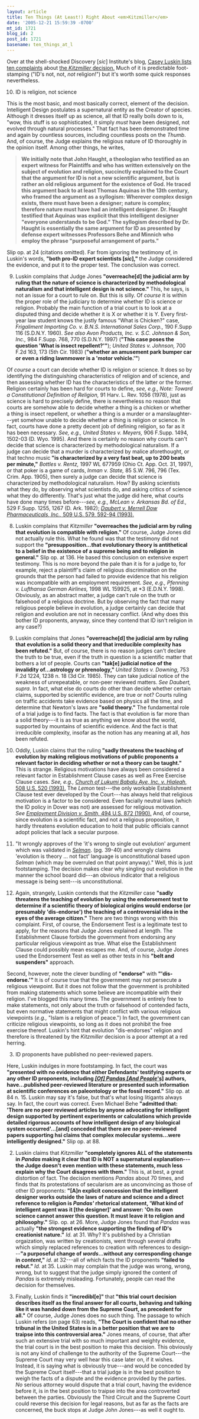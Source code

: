 ```yaml
---
layout: article
title: Ten Things (At Least!) Right About <em>Kitzmiller</em>
date: '2005-12-21 15:59:39 -0700'
mt_id: 1721
blog_id: 2
post_id: 1721
basename: ten_things_at_l
---
```

Over at the shell-shocked Discovery [<em>sic</em>] Institute's blog, <a href="http://www.evolutionnews.org/2005/12/judge_jones_hopeless_monster.html">Casey Luskin lists ten complaints</a> about <a href="http://msnbcmedia.msn.com/i/msnbc/sections/news/051220_kitzmiller_342.pdf">the <em>Kitzmiller </em>decision.</a> Much of it is predictable foot-stamping ("ID's not, not, <em>not </em>religion!") but it's worth some quick responses nevertheless.

<!--more-->

10) ID is religion, not science

This is the most basic, and most basically correct, element of the decision. Intelligent Design postulates a supernatural entity as the Creator of species. Although it dresses itself up as science, all that ID really boils down to is, "wow, this stuff is so sophisticated, it simply <em>must </em>have been designed, not evolved through natural processes." That fact has been demonstrated time and again by countless sources, including countless posts on the <em>Thumb</em>. And, of course, the Judge explains the religious nature of ID thoroughly in the opinion itself. Among other things, he writes,

<blockquote><b>We initially note that John Haught, a theologian who testified as an expert witness for Plaintiffs and who has written extensively on the subject of evolution and religion, succinctly explained to the Court that the argument for ID is not a new scientific argument, but is rather an old religious argument for the existence of God. He traced this argument back to at least Thomas Aquinas in the 13th century, who framed the argument as a syllogism: Wherever complex design exists, there must have been a designer; nature is complex; therefore nature must have had an intelligent designer. Dr. Haught testified that Aquinas was explicit that this intelligent designer "everyone understands to be God." The syllogism described by Dr. Haught is essentially the same argument for ID as presented by defense expert witnesses Professors Behe and Minnich who employ the phrase "purposeful arrangement of parts."</b></blockquote>

Slip op. at 24 (citations omitted). Far from ignoring the testimony of, in Luskin's words, <strong>"both pro-ID expert scientists [<em>sic</em>]," </strong>the Judge considered the evidence, and put it to the proper test. The conclusion was correct.

9) Luskin complains that Judge Jones <strong>"overreache[d] the judicial arm by ruling that the nature of science is characterized by methodological naturalism and that intelligent design is not science." </strong>This, he says, is not an issue for a court to rule on. But this is silly. Of <em>course </em>it is within the proper role of the judiciary to determine whether ID is science or religion. Probably the main function of a trial court is to look at a disputed thing and decide whether it is X or whether it is Y. Every first-year law student knows the justly famous "What is Chicken?" case, <em>Frigaliment Importing Co. v. B.N.S. International Sales Corp.,</em> 190 F.Supp 116 (S.D.N.Y. 1960). <em>See also Avon Products, Inc. v. S.C. Johnson & Son, Inc.,</em> 984 F.Supp. 768, 770 (S.D.N.Y. 1997) (<strong>"This case poses the question 'What is insect repellent?'"</strong>); <em>United States v. Johnson, </em>700 F.2d 163, 173 (5th Cir. 1983) (<strong>"whether an amusement park bumper car or even a riding lawnmower is a 'motor vehicle.'"</strong>) 

Of <em>course </em>a court can decide whether ID is religion or science. It does so by identifying the distinguishing characteristics of religion and of science, and then assessing whether ID has the characteristics of the latter or the former. Religion certainly has been hard for courts to define, <em>see, e.g., Note: Toward a Constitutional Definition of Religion,</em> 91 Harv. L. Rev. 1056 (1978), just as science is hard to precisely define, there is nevertheless no reason that courts are somehow able to decide whether a thing is a chicken or whether a thing is insect repellent, or whether a thing is a murder or a manslaughter---yet somehow unable to decide whether a thing is religion or science. In fact, courts have done a pretty decent job of defining religion, so far as it has been necessary. <em>See, e.g., United States v. Meyers, </em>906 F.Supp. 1494, 1502-03 (D. Wyo. 1995). And there is certainly no reason why courts can't decide that science is characterized by methodological naturalism. If a judge can decide that a murder is characterized by malice aforethought, or that techno music<strong> "is characterized by a very fast beat, up to 200 beats per minute,"</strong> <em>Bottles v. Rentz,</em> 1997 WL 677959 (Ohio Ct. App. Oct. 31, 1997), or that poker is a game of cards, <em>Inman v. State,</em> 85 S.W. 796, 796 (Tex. Crim. App. 1905), then surely a judge can decide that science is characterized by methodological naturalism. How? By asking scientists what they do, by observing what scientists do, and asking critics of science what they do differently. That's just what the judge did here, what courts have done many times before---<em>see, e.g., McLean v. Arkansas Bd. of Ed.,</em> 529 F.Supp. 1255, 1267 (D. Ark. 1982); <em><a href="http://caselaw.lp.findlaw.com/scripts/getcase.pl?navby=case&court=us&vol=509&page=579#592">Daubert v. Merrell Dow Pharmaceuticals, Inc.,</em> 509 U.S. 579, 592-94 (1993).</a>

8) Luskin complains that <em>Kitzmiller </em><strong>"overreaches the judicial arm by ruling that evolution is compatible with religion." </strong>Of course, Judge Jones did not actually rule this. What he found was that the testimony did not support the <strong>"presupposition...that evolutionary theory is antithetical to a belief in the existence of a supreme being and to religion in general."</strong> Slip op. at 136. He based this conclusion on extensive expert testimony. This is no more beyond the pale than it is for a judge to, for example, reject a plaintiff's claim of religious discrimination on the grounds that the person had failed to provide evidence that his religion was incompatible with an employment requirement. <em>See, e.g., Pfenning v. Lufthansa German Airlines, </em>1998 WL 159925, at *3 (E.D.N.Y. 1998). Obviously, as an abstract matter, a judge can't rule on the truth or falsehood of a religious doctrine. But by observing the fact that many religious people believe in evolution, a judge certainly can decide that religion and evolution are not in necessary conflict. (And why does this bother ID proponents, anyway, since they contend that ID isn't religion in any case?)

7) Luskin complains that Jones <strong>"overreache[d] the judicial arm by ruling that evolution is a solid theory and that irreducible complexity has been refuted."</strong> But, of course, there is no reason judges can't declare the truth to be true, even if the truth in question is a scientific matter that bothers a lot of people. Courts can <strong>"tak[e] judicial notice of the invalidity of...astrology or phrenology," </strong><em>United States v. Downing</em>, 753 F.2d 1224, 1238 n. 18 (3d Cir. 1985). They can take judicial notice of the weakness of unrepeatable, or non-peer reviewed matters. <em>See Daubert, supra</em>. In fact, what else do courts do other than decide whether certain claims, supported by scientific evidence, are true or not? Courts ruling on traffic accidents take evidence based on physics all the time, and determine that Newton's laws are <strong>"solid theory."</strong> The fundamental role of a trial judge is to find facts. The fact is that evolution is far more than a solid theory---it is as true as anything we know about the world, supported by mountains of scientific evidence. And the fact is that irreducible complexity, insofar as the notion has any meaning at all, <em>has </em>been refuted.

6) Oddly, Luskin claims that the ruling<strong> "sadly threatens the teaching of evolution by making religious motivations of public proponents a relevant factor in deciding whether or not a theory can be taught." </strong>This is strange. Religious motivations have always been considered a relevant factor in Establishment Clause cases as well as Free Exercise Clause cases.<em> See, e.g., <a href="http://caselaw.lp.findlaw.com/scripts/getcase.pl?navby=case&court=us&vol=508&page=520">Church of Lukumi Babalu Aye, Inc. v. Hialeah,</em> 508 U.S. 520 (1993).</a> The <em>Lemon </em>test---the only workable Establishment Clause test ever developed by the Court---has always held that religious motivation is a factor to be considered. Even facially neutral laws (which the ID policy in Dover was not) are assessed for religious motivation. <em>See <a href="http://caselaw.lp.findlaw.com/scripts/getcase.pl?navby=case&court=us&vol=494&page=872">Employment Division v. Smith,</em> 494 U.S. 872 (1990).</a> And, of course, since evolution is a scientific fact, and not a religious proposition, it hardly threatens evolution education to hold that public officials cannot adopt policies that lack a secular purpose.

5) "It wrongly approves of the 'it's wrong to single out evolution' argument which was validated in <em><a href="http://www.pandasthumb.org/pt-archives/000738.html">Selman</a></em>. (pg. 39-40) and wrongly claims 'evolution is theory ... not fact' language is unconstitutional based upon <em>Selman </em>(which may be overruled on that point anyway)." Well, this is just footstamping. The decision makes clear why singling out evolution in the manner the school board did---an obvious indicator that a religious message is being sent---is unconstitutional. 

4) Again, strangely, Luskin contends that the <em>Kitzmiller </em>case <strong>"sadly threatens the teaching of evolution by using the endorsement test to determine if a scientific theory of biological origins would endorse (or presumably 'dis-endorse') the teaching of a controversial idea in the eyes of the average citizen."</strong> There are two things wrong with this complaint. First, of course, the Endorsement Test is a legitimate test to apply, for the reasons that Judge Jones explained at length. The Establishment Clause forbids the government from endorsing any particular religious viewpoint as true. What else the Establishment Clause could possibly mean escapes me. And, of course, Judge Jones used the Endorsement Test as well as other tests in his <strong>"belt and suspenders"</strong> approach.

Second, however, note the clever bundling of <strong>"endorse"</strong> with <strong>"'dis-endorse.'" </strong>It is of course true that the government may not persecute a religious viewpoint. But it does not follow that the government is prohibited from making statements which some believe are incompatible with their religion. I've blogged this many times. The government is entirely free to make statements, not only about the truth or falsehood of contended facts, but even normative statements that might conflict with various religious viewpoints (<em>e.g.,</em> "Islam is a religion of peace.") In fact, the government can criticize religious viewpoints, so long as it does not prohibit the free exercise thereof. Luskin's hint that evolution "dis-endorses" religion and therefore is threatened by the <em>Kitzmiller </em>decision is a poor attempt at a red herring.

3) ID proponents have published no peer-reviewed papers.

Here, Luskin indulges in more footstamping. In fact, the court was <strong>"presented with no evidence that either Defendants' testifying experts or any other ID proponents, including <em><a href="http://www.pandasthumb.org/pt-archives/000646.html">[Of] Pandas [And People</em>'s]</a> authors, have...published peer-reviewed literature or presented such information at scientific conferences on paleontology or the fossil record."</strong> Slip op. at 84 n. 15. Luskin may say it's false, but that's what losing litigants always say. In fact, the court was correct. Even Michael Behe <strong>"admitted that: 'There are no peer reviewed articles by anyone advocating for intelligent design supported by pertinent experiments or calculations which provide detailed rigorous accounts of how intelligent design of any biological system occurred'...[and] conceded that there are no peer-reviewed papers supporting hsi claims that complex molecular systems...were intelligently designed."</strong> Slip op. at 88.

2) Luskin claims that <em>Kitzmiller </em><strong>"completely ignores ALL of the statements in <em>Pandas </em>making it clear that ID is NOT a supernatural explanation---the Judge doesn't even mention with these statements, much less explain why the Court disagrees with them." </strong>This is, at best, a great distortion of fact. The decision mentions <em>Pandas </em>about 70 times, and finds that its protestations of secularism are as unconvincing as those of other ID proponents: <strong>"[A]n explicit concession that the intelligent designer works outside the laws of nature and science and a direct reference to religion is <em>Pandas'</em> rhetorical statement, 'What kind of intelligent agent was it [the designer]' and answer: 'On its own science cannot answer this question. It must leave it to religion and philosophy."</strong> Slip. op. at 26. More, Judge Jones found that <em>Pandas</em> was actually <strong>"the strongest evidence supporting the finding of ID's creationist nature."</strong> <em>Id.</em> at 31. Why? It's published by a Christian orgaization, was written by creationists, went through several drafts which simply replaced references to creation with references to design---<strong>"a purposeful change of <em>words</em>...without any corresponding change in <em>content</em>,"</strong> <em>id</em>. at 32---all of which facts the ID proponents <strong>"failed to rebut." </strong><em>Id.</em> at 35. Luskin may complain that the judge was wrong, wrong, wrong, but to suggest that the judge simply ignored the content of <em>Pandas </em>is extremely misleading. Fortunately, people can read the decision for themselves.

1) Finally, Luskin finds it <strong>"incredibl[e]" </strong>that<strong> "this  trial court decision describes itself as the final answer for all courts, behaving and talking like it was handed down from the Supreme Court, as precedent for all."</strong> Of course, Judge Jones does no such thing. The passage to which Luskin refers (on page 63) reads, <strong>"The Court is confident that no other tribunal in the United States is in a better position that we are to traipse into this controversial area." </strong>Jones means, of course, that after such an extensive trial with so much important and weighty evidence, the trial court is in the best position to make this decision. This obviously is not any kind of challenge to the authority of the Supreme Court---the Supreme Court may very well hear this case later on, if it wishes. Instead, it is saying what is obviously true---and would be conceded by the Supreme Court itself---that a trial judge is in the best position to weigh the facts of a dispute and the evidence provided by the parties. <em>No </em>serious attorney would dispute that a trial court, having the evidence before it, is in the best position to traipse into the area controverted between the parties. Obviously the Third Circuit and the Supreme Court could reverse this decision for legal reasons, but as far as the facts are concerned, the buck stops at Judge John Jones---as well it ought to.
